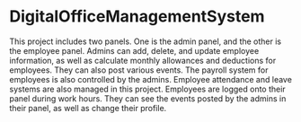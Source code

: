 # DigitalOfficeManagementSystem
This project includes two panels. One is the admin panel, and the other is the employee panel. Admins can add, delete, and update employee information, as well as calculate monthly allowances and deductions for employees. They can also post various events. The payroll system for employees is also controlled by the admins. Employee attendance and leave systems are also managed in this project. Employees are logged onto their panel during work hours. They can see the events posted by the admins in their panel, as well as change their profile.
